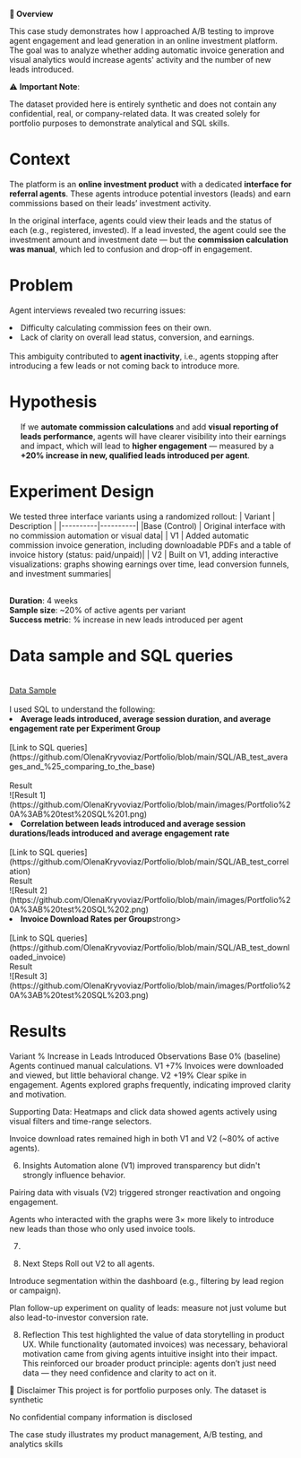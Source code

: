 📌<strong> Overview</strong>

This case study demonstrates how I approached A/B testing to improve agent engagement and lead generation in an online investment platform.
The goal was to analyze whether adding automatic invoice generation and visual analytics would increase agents' activity and the number of new leads introduced.

⚠️ <strong>Important Note</strong>:

The dataset provided here is entirely synthetic and does not contain any confidential, real, or company-related data. It was created solely for portfolio purposes to demonstrate analytical and SQL skills.

# Context

The platform is an <strong>online investment product</strong> with a dedicated <strong>interface for referral agents</strong>. These agents introduce potential investors (leads) and earn commissions based on their leads’ investment activity.
<p>In the original interface, agents could view their leads and the status of each (e.g., registered, invested). If a lead invested, the agent could see the investment amount and investment date — but the <strong>commission calculation was manual</strong>, which led to confusion and drop-off in engagement.

# Problem

Agent interviews revealed two recurring issues:

<li>Difficulty calculating commission fees on their own.</li>
<li>Lack of clarity on overall lead status, conversion, and earnings.</li>
<br>
This ambiguity contributed to <strong>agent inactivity</strong>, i.e., agents stopping after introducing a few leads or not coming back to introduce more.

# Hypothesis

<p style="margin-left:20px;">If we <strong>automate commission calculations</strong> and add <strong>visual reporting of leads performance</strong>, agents will have clearer visibility into their earnings and impact, which will lead to <strong>higher engagement</strong> — measured by a <strong>+20% increase in new, qualified leads introduced per agent</strong>.</p>

# Experiment Design

We tested three interface variants using a randomized rollout:
| Variant | Description | 
|----------|----------|
|Base (Control)   | Original interface with no commission automation or visual data| 
| V1    | Added automatic commission invoice generation, including downloadable PDFs and a table of invoice history (status: paid/unpaid)| 
| V2    | Built on V1, adding interactive visualizations: graphs showing earnings over time, lead conversion funnels, and investment summaries| 

<br>
<strong>Duration</strong>: 4 weeks
<br>
<strong>Sample size</strong>: ~20% of active agents per variant
<br>
<strong>Success metric</strong>: % increase in new leads introduced per agent

# Data sample and SQL queries
<br>
<a href="https://docs.google.com/spreadsheets/d/1abXU5Oc9gYd9ISvtK3EyOxtoDPCswqM4a18p5dSIy0A/edit?usp=sharing">Data Sample</a>
<br>
<br>
I used SQL to understand the following:
<br>
 <li><strong>Average leads introduced, average session duration, and average engagement rate per Experiment Group</strong></li>
<br>
[Link to SQL queries](https://github.com/OlenaKryvoviaz/Portfolio/blob/main/SQL/AB_test_averages_and_%25_comparing_to_the_base)
  <br>
 <br>
Result
<br>
![Result 1](https://github.com/OlenaKryvoviaz/Portfolio/blob/main/images/Portfolio%20A%3AB%20test%20SQL%201.png)

<br>
<li><strong>Correlation between leads introduced and average session durations/leads introduced and average engagement rate</strong></li>
<br>
[Link to SQL queries](https://github.com/OlenaKryvoviaz/Portfolio/blob/main/SQL/AB_test_correlation)
  <br>
Result
<br>
![Result 2](https://github.com/OlenaKryvoviaz/Portfolio/blob/main/images/Portfolio%20A%3AB%20test%20SQL%202.png)
<br>
<li><strong>Invoice Download Rates per Group</strong>strong></li>
<br>
[Link to SQL queries](https://github.com/OlenaKryvoviaz/Portfolio/blob/main/SQL/AB_test_downloaded_invoice)
  <br>
Result
<br>
![Result 3](https://github.com/OlenaKryvoviaz/Portfolio/blob/main/images/Portfolio%20A%3AB%20test%20SQL%203.png)


# Results


Variant
% Increase in Leads Introduced
Observations
Base
0% (baseline)
Agents continued manual calculations.
V1
+7%
Invoices were downloaded and viewed, but little behavioral change.
V2
+19%
Clear spike in engagement. Agents explored graphs frequently, indicating improved clarity and motivation.


Supporting Data:
Heatmaps and click data showed agents actively using visual filters and time-range selectors.


Invoice download rates remained high in both V1 and V2 (~80% of active agents).



6. Insights
Automation alone (V1) improved transparency but didn't strongly influence behavior.


Pairing data with visuals (V2) triggered stronger reactivation and ongoing engagement.


Agents who interacted with the graphs were 3× more likely to introduce new leads than those who only used invoice tools.



7. 

8. Next Steps
Roll out V2 to all agents.


Introduce segmentation within the dashboard (e.g., filtering by lead region or campaign).


Plan follow-up experiment on quality of leads: measure not just volume but also lead-to-investor conversion rate.



8. Reflection
This test highlighted the value of data storytelling in product UX. While functionality (automated invoices) was necessary, behavioral motivation came from giving agents intuitive insight into their impact. This reinforced our broader product principle: agents don’t just need data — they need confidence and clarity to act on it.


📢 Disclaimer
This project is for portfolio purposes only.
The dataset is synthetic


No confidential company information is disclosed


The case study illustrates my product management, A/B testing, and analytics skills


